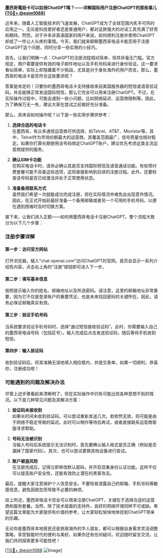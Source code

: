 **墨西哥電話卡可以註冊ChatGPT嗎？——详解国际用户注册ChatGPT的那些事儿[[TG💪+ @esim1088](https://t.me/s/esim1088)]**

近年来，随着人工智能技术的飞速发展，ChatGPT成为了全球范围内炙手可热的应用之一。无论是科技爱好者还是普通用户，都对这款强大的对话工具充满了好奇和期待。然而，对于许多非英语国家的用户来说，如何顺利注册并使用ChatGPT却成了一件让人头疼的事情。今天，我们就来聊聊墨西哥电话卡能否用于注册ChatGPT这个问题，同时分享一些实用的小技巧。

首先，让我们明确一点：ChatGPT的注册流程相对简单，但并非毫无门槛。官方规定，用户需要提供有效的电子邮件地址以及手机号码来进行身份验证。这一要求看似简单，实际上却隐藏着不少挑战，尤其是对于身处海外的用户而言。那么，墨西哥的电话卡是否符合这些要求呢？

答案是肯定的！只要你的墨西哥电话卡支持接收来自美国服务器的短信或语音验证码，并且能够正常发送国际短信，那么它完全可以用来注册ChatGPT。不过，在实际操作过程中，可能会遇到一些小问题，比如网络延迟、运营商限制等。因此，为了确保万无一失，建议大家在尝试之前做好充分准备。

那么，具体该如何操作呢？以下是一些实用步骤供参考：

1. **选择合适的电话卡**  
   在墨西哥，有众多通信运营商可供选择，如Telcel、AT&T、Movistar等。其中，Telcel作为市场份额最大的运营商，其覆盖范围最广，信号质量也相对稳定。如果你打算长期使用该号码绑定ChatGPT账户，建议优先考虑这类主流运营商提供的服务。

2. **确认SIM卡功能**  
   在购买电话卡时，请务必确认其是否支持国际短信及语音通话功能。有些预付费套餐可能不具备这些选项，这将直接影响到后续的注册过程。此外，还要检查该号码是否已经激活并处于正常使用状态。

3. **准备备用联系方式**  
   虽然我们希望一次就能成功完成注册，但在实际情况中难免会出现意外情况。因此，在正式开始前最好准备一个备用邮箱或者另一个可用的手机号码，以便在遇到困难时及时切换方案。

接下来，让我们进入正题——如何用墨西哥电话卡注册ChatGPT。整个流程大致分为以下几个步骤：

### 注册步骤详解

#### 第一步：访问官方网站  
打开浏览器，输入“chat.openai.com”访问ChatGPT的官网。首页会显示一系列介绍性内容，点击右上角的“注册”按钮即可进入下一步。

#### 第二步：填写基本信息  
按照提示输入你的姓名、邮箱地址以及所选密码。请注意，这里的邮箱地址非常重要，因为它不仅是登录账户的重要凭证，也是未来找回密码的关键所在。因此，请务必保证邮箱真实有效。

#### 第三步：验证手机号码  
当系统要求验证手机号码时，选择“通过短信接收验证码”。此时，你需要输入自己的墨西哥电话号码（包括区号）。输入完成后点击发送验证码，随后等待手机收到短信。

#### 第四步：输入验证码  
收到验证码后，将其准确无误地填入相应框内，并提交表单。如果一切顺利，恭喜你，注册成功啦！

### 可能遇到的问题及解决办法

尽管上述步骤看起来清晰明了，但在实际操作中仍有可能出现各种意想不到的情况。以下是几种常见问题及其解决方案：

1. **验证码未接收到**  
   如果长时间未收到验证码，可以尝试重新发送几次。若依然无效，则可能是由于网络不稳定导致的延迟。此时可以稍作等待后再试，或者直接联系运营商客服寻求帮助。

2. **号码无法被识别**  
   当输入号码后系统提示无法识别时，首先要确认输入格式是否正确（例如是否漏掉了国家代码）。其次，也可以尝试更换其他设备进行尝试。

3. **账户被盗风险**  
   在注册完成后，记得立即修改默认密码，并开启双重身份认证功能。这样不仅可以提高账户安全性，还能有效防止潜在的黑客攻击。

最后，提醒大家注意保护个人信息安全。不要轻易泄露自己的邮箱、手机号码等敏感信息，避免因疏忽而导致不必要的麻烦。

综上所述，墨西哥电话卡完全可以用来注册ChatGPT，关键在于选择合适的运营商和服务套餐。当然，除了技术层面的支持外，良好的网络环境同样不可或缺。希望这篇文章能为大家提供有价值的参考，让大家轻松愉快地体验到ChatGPT带来的乐趣。

无论你是墨西哥本地居民还是旅居海外的华人朋友，都可以根据自身需求灵活调整策略，享受智能时代的便利与美好。如果你还有任何疑问，欢迎随时留言交流，让我们共同探索更多可能性吧！

[[TG💪+ @esim1088](https://t.me/s/esim1088) ![Image](https://i.postimg.cc/4NQfJmqS/Snipaste-2025-05-13-00-14-12.png)]